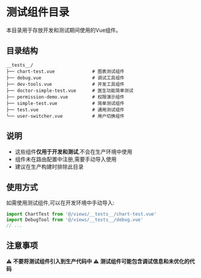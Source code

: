 # 测试组件目录

本目录用于存放开发和测试期间使用的Vue组件。

## 目录结构

```
__tests__/
├── chart-test.vue              # 图表测试组件
├── debug.vue                   # 调试工具组件
├── dev-tools.vue               # 开发工具组件
├── doctor-simple-test.vue      # 医生功能简单测试
├── permission-demo.vue         # 权限演示组件
├── simple-test.vue             # 简单测试组件
├── test.vue                    # 通用测试组件
└── user-switcher.vue           # 用户切换组件
```

## 说明

- 这些组件**仅用于开发和测试**,不会在生产环境中使用
- 组件未在路由配置中注册,需要手动导入使用
- 建议在生产构建时排除此目录

## 使用方式

如需使用测试组件,可以在开发环境中手动导入:

```javascript
import ChartTest from '@/views/__tests__/chart-test.vue'
import DebugTool from '@/views/__tests__/debug.vue'
// ...
```

## 注意事项

⚠️ **不要将测试组件引入到生产代码中**
⚠️ **测试组件可能包含调试信息和未优化的代码**
